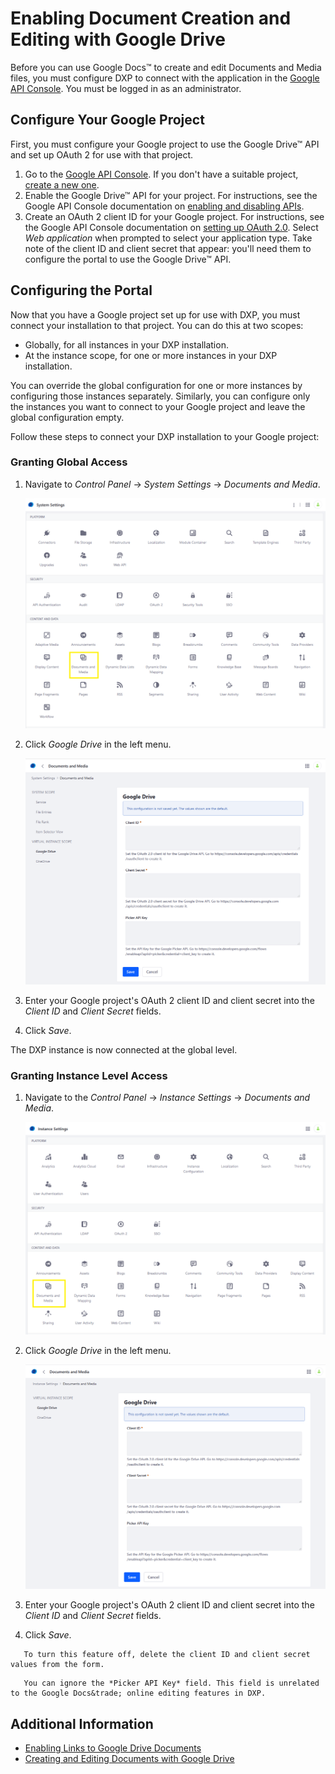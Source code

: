 # Enabling Document Creation and Editing with Google Drive

Before you can use Google Docs&trade; to create and edit Documents and Media files, you must configure DXP to connect with the application in the [Google API Console](https://console.developers.google.com). You must be logged in as an administrator.

## Configure Your Google Project

First, you must configure your Google project to use the Google Drive&trade; API and set up OAuth 2 for use with that project.

1. Go to the [Google API Console](https://console.developers.google.com). If you don't have a suitable project, [create a new one](https://support.google.com/googleapi/answer/6251787?hl=en&ref_topic=7014522).
1. Enable the Google Drive&trade; API for your project. For instructions, see the Google API Console documentation on [enabling and disabling APIs](https://support.google.com/googleapi/answer/6158841).
1. Create an OAuth 2 client ID for your Google project. For instructions, see the Google API Console documentation on [setting up OAuth 2.0](https://support.google.com/googleapi/answer/6158849). Select *Web application* when prompted to select your application type. Take note of the client ID and client secret that appear: you'll need them to configure the portal to use the Google Drive&trade; API.

## Configuring the Portal

Now that you have a Google project set up for use with DXP, you must connect your installation to that project. You can do this at two scopes:

* Globally, for all instances in your DXP installation.
* At the instance scope, for one or more instances in your DXP installation.

You can override the global configuration for one or more instances by configuring those instances separately. Similarly, you can configure only the instances you want to connect to your Google project and leave the global configuration empty.

Follow these steps to connect your DXP installation to your Google project:

### Granting Global Access

1. Navigate to *Control Panel* &rarr; *System Settings* &rarr; *Documents and Media*.

    ![Connect Google Drive at the global level in the Systems Settings.](./enabling-document-creation-and-editing-with-google-drive/images/01.png)

1. Click *Google Drive* in the left menu.

    ![Enter your credentials.](./enabling-document-creation-and-editing-with-google-drive/images/02.png)

1. Enter your Google project's OAuth 2 client ID and client secret into the *Client ID* and *Client Secret* fields.
1. Click *Save*.

The DXP instance is now connected at the global level.

### Granting Instance Level Access

1. Navigate to the *Control Panel* &rarr; *Instance Settings* &rarr; *Documents and Media*.

    ![Connect Google Drive at the global level in the Instance Settings.](./enabling-document-creation-and-editing-with-google-drive/images/03.png)

1. Click *Google Drive* in the left menu.

    ![Enter your credentials.](./enabling-document-creation-and-editing-with-google-drive/images/04.png)

1. Enter your Google project's OAuth 2 client ID and client secret into the *Client ID* and *Client Secret* fields.
1. Click *Save*.

```tip::
   To turn this feature off, delete the client ID and client secret values from the form.
```

```tip::
   You can ignore the *Picker API Key* field. This field is unrelated to the Google Docs&trade; online editing features in DXP.
```

## Additional Information

* [Enabling Links to Google Drive Documents](./enabling-links-to-google-drive-documents.md)
* [Creating and Editing Documents with Google Drive](../../uploading-and-managing/creating-documents/creating-and-editing-documents-with-google-drive.md)
